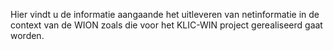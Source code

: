 Hier vindt u de informatie aangaande het uitleveren van netinformatie in de context van de WION zoals die voor het KLIC-WIN project gerealiseerd gaat worden.
